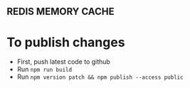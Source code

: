 ## REDIS MEMORY CACHE
# To publish changes
- First, push latest code to github
- Run `npm run build`
- Run `npm version patch && npm publish --access public`